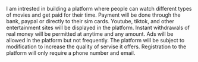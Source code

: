 I am intrested in building a platform where people can watch different types of movies and get paid for their time. 
Payment will be done through the bank, paypal or directly to their sim cards.
Youtube, tiktok, and other entertainment sites will be displayed in the platform.
Instant withdrawals of real money will be permitted at anytime and any amount.
Ads will be allowed in the platform but not frequently.
The platform will be subject to modification to increase the quality of servise it offers.
Registration to the platform will only require a phone number and email.
